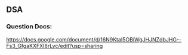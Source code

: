## DSA

### Question Docs:

https://docs.google.com/document/d/16N9KtaI5OBiWgJHJNZdbJHG--Fs3_GfgaKXFXI8rLyc/edit?usp=sharing
